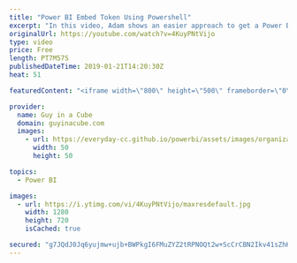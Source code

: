 ```yaml
---
title: "Power BI Embed Token Using Powershell"
excerpt: "In this video, Adam shows an easier approach to get a Power BI Embed Token using PowerShell. This removes the headache of writing code or having to worry about an authentication token.   Power BI Embedded Playground https://microsoft.github.io/PowerBI-JavaScript/demo/  Invoke-PowerBIRestMethod Documentation"
originalUrl: https://youtube.com/watch?v=4KuyPNtVijo
type: video
price: Free
length: PT7M57S
publishedDateTime: 2019-01-21T14:20:30Z
heat: 51

featuredContent: "<iframe width=\"800\" height=\"500\" frameborder=\"0\" src=\"https://www.youtube.com/embed/4KuyPNtVijo\" allow=\"accelerometer; autoplay; encrypted-media; gyroscope; picture-in-picture\" allowfullscreen></iframe>"

provider:
  name: Guy in a Cube
  domain: guyinacube.com
  images:
    - url: https://everyday-cc.github.io/powerbi/assets/images/organizations/guyinacube.com-50x50.jpg
      width: 50
      height: 50

topics:
  - Power BI

images:
  - url: https://i.ytimg.com/vi/4KuyPNtVijo/maxresdefault.jpg
    width: 1280
    height: 720
    isCached: true

secured: "g7JQdJ0Jq6yujmw+ujb+BWPkgI6FMuZYZ2tRPNOQt2w+ScCrCBN2Ikv41sZhK5/qITIx2GvsxGuvFGUe4U6M4oq0iqY4Ig0WO8Qe4IqSecPtau5phAbG7yrTK38dui05cAdX+EPmqiEnQ6m66UKWPJYVmHDstyzVXo9veKbUNqqa0sRHkeTaeKl7FyPLBUfjNYmSjb/CvZYnwcEPhWH7fHmKqCzS+/lxr1B4UicR7YKN+iFFf+61e075YmCpQrVIVbVvTKQix01njPMUK5E+SUZo8VuiXS0w7GaIIqYcGNpKLJ0h3CHXcnhc7iYni/+7J8InCCpUNW6bCJZGKcadZAsGqdpCXm6oabgNTtOn4UmtE10kGL7X0kaj5dj/01/xhZZvftdj+aYFAbGi3CrKqnZCz2wRQ74cSBFeE/u7b0g=;w/UafldSCUPmG8ckyYvziw=="
---
```


